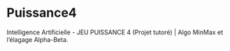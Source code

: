 # Puissance4
Intelligence Artificielle - JEU PUISSANCE 4 (Projet tutoré) | Algo MinMax et l’élagage Alpha-Beta.

